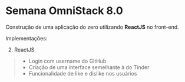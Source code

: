 # Semana OmniStack 8.0

Construção de uma aplicação do zero utilizando **ReactJS** no front-end.

Implementações:

2. ReactJS

> - Login com username do GitHub
> - Criação de uma interface semelhante à do Tinder
> - Funcionalidade de like e dislike nos usuários

